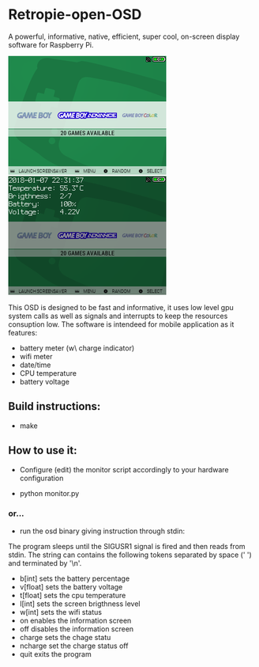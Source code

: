 # Retropie-open-OSD
A powerful, informative, native, efficient, super cool, on-screen display software for Raspberry Pi.

![demo](/images/test1.png)
![demo2](/images/test.png)

This OSD is designed to be fast and informative, it uses low level gpu system calls as well as signals and interrupts to keep the resources consuption low.
The software is intendeed for mobile application as it features:

* battery meter (w\ charge indicator)
* wifi meter
* date/time
* CPU temperature
* battery voltage

## Build instructions:

* make

## How to use it:

* Configure (edit) the monitor script accordingly to your hardware configuration

* python monitor.py

### or...

* run the osd binary giving instruction through stdin:

The program sleeps until the SIGUSR1 signal is fired and then reads from stdin. The string can contains the following tokens separated by space (' ') and terminated by '\n'.

* b[int] sets the battery percentage
* v[float] sets the battery voltage
* t[float] sets the cpu temperature
* l[int] sets the screen brigthness level
* w[int] sets the wifi status
* on enables the information screen
* off disables the information screen
* charge sets the chage statu
* ncharge set the charge status off
* quit exits the program

